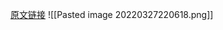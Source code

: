 [原文链接](https://mp.weixin.qq.com/s?__biz=MzI5NTIwNzY2MQ==&mid=2658465298&idx=1&sn=8cca73e8bcb91c60c667ef6acf2a54f1&chksm=f7d74190c0a0c88674594ae3ce6c97472098e0ae262b5fae68ccfa871cee7e4c26742c528458&scene=21#wechat_redirect)
![[Pasted image 20220327220618.png]]